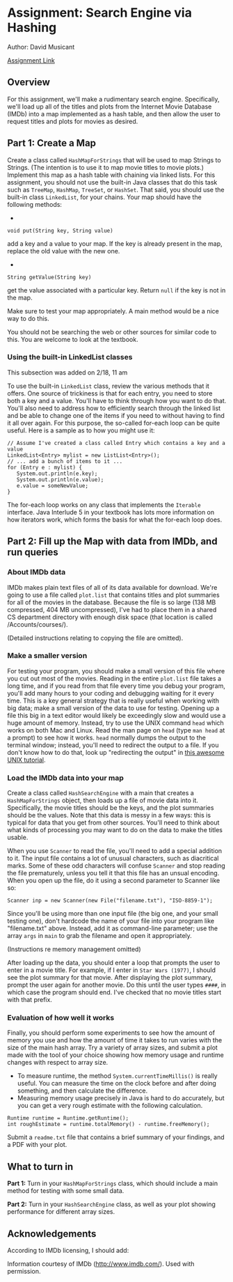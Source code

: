 
# Assignment: Search Engine via Hashing

Author: David Musicant

[Assignment Link](https://www.cs.carleton.edu/faculty/dmusicant/cs201w17/searchhash.html)

## Overview

For this assignment, we'll make a rudimentary search engine. Specifically, we'll load up all of the titles and plots from the Internet Movie Database (IMDb) into a map implemented as a hash table, and then allow the user to request titles and plots for movies as desired.

## Part 1: Create a Map

Create a class called `HashMapForStrings` that will be used to map Strings to Strings. (The intention is to use it to map movie titles to movie plots.) Implement this map as a hash table with chaining via linked lists. For this assignment, you should not use the built-in Java classes that do this task such as `TreeMap`, `HashMap`, `TreeSet`, or `HashSet`. That said, you should use the built-in class `LinkedList`, for your chains. Your map should have the following methods:

* 
```
void put(String key, String value)
```
add a key and a value to your map. If the key is already present in the map, replace the old value with the new one.

*
```
String getValue(String key)
```
get the value associated with a particular key. Return `null` if the key is not in the map.

Make sure to test your map appropriately. A main method would be a nice way to do this.

You should not be searching the web or other sources for similar code to this. You are welcome to look at the textbook.

### Using the built-in LinkedList classes
This subsection was added on 2/18, 11 am

To use the built-in `LinkedList` class, review the various methods that it offers. One source of trickiness is that for each entry, you need to store both a key and a value. You'll have to think through how you want to do that. You'll also need to address how to efficiently search through the linked list and be able to change one of the items if you need to without having to find it all over again. For this purpose, the so-called for-each loop can be quite useful. Here is a sample as to how you might use it:
```
// Assume I've created a class called Entry which contains a key and a value
LinkedList<Entry> mylist = new ListList<Entry>();
// ... add a bunch of items to it ...
for (Entry e : mylist) {
   System.out.println(e.key);
   System.out.println(e.value);
   e.value = someNewValue;
}
```
The for-each loop works on any class that implements the `Iterable` interface. Java Interlude 5 in your textbook has lots more information on how iterators work, which forms the basis for what the for-each loop does.

## Part 2: Fill up the Map with data from IMDb, and run queries

### About IMDb data

IMDb makes plain text files of all of its data available for download. We're going to use a file called `plot.list` that contains titles and plot summaries for all of the movies in the database. Because the file is so large (138 MB compressed, 404 MB uncompressed), I've had to place them in a shared CS department directory with enough disk space (that location is called /Accounts/courses/). 

(Detailed instructions relating to copying the file are omitted).

### Make a smaller version

For testing your program, you should make a small version of this file where you cut out most of the movies. Reading in the entire `plot.list` file takes a long time, and if you read from that file every time you debug your program, you'll add many hours to your coding and debugging waiting for it every time. This is a key general strategy that is really useful when working with big data; make a small version of the data to use for testing. Opening up a file this big in a text editor would likely be exceedingly slow and would use a huge amount of memory. Instead, try to use the UNIX command `head` which works on both Mac and Linux. Read the man page on `head` (type `man head` at a prompt) to see how it works. `head` normally dumps the output to the terminal window; instead, you'll need to redirect the output to a file. If you don't know how to do that, look up "redirecting the output" in [this awesome UNIX tutorial](http://www.cs.carleton.edu/courses/course_resources/Unix2/).

### Load the IMDb data into your map

Create a class called `HashSearchEngine` with a main that creates a `HashMapForStrings` object, then loads up a file of movie data into it. Specifically, the movie titles should be the keys, and the plot summaries should be the values. Note that this data is messy in a few ways: this is typical for data that you get from other sources. You'll need to think about what kinds of processing you may want to do on the data to make the titles usable.

When you use `Scanner` to read the file, you'll need to add a special addition to it. The input file contains a lot of unusual characters, such as diacritical marks. Some of these odd characters will confuse `Scanner` and stop reading the file prematurely, unless you tell it that this file has an unsual encoding. When you open up the file, do it using a second parameter to Scanner like so:
```
Scanner inp = new Scanner(new File("filename.txt"), "ISO-8859-1");
```
Since you'll be using more than one input file (the big one, and your small testing one), don't hardcode the name of your file into your program like "filename.txt" above. Instead, add it as command-line parameter; use the array `args` in `main` to grab the filename and open it appropriately.

(Instructions re memory management omitted)

After loading up the data, you should enter a loop that prompts the user to enter in a movie title. For example, if I enter in `Star Wars (1977)`, I should see the plot summary for that movie. After displaying the plot summary, prompt the user again for another movie. Do this until the user types `####`, in which case the program should end. I've checked that no movie titles start with that prefix.

### Evaluation of how well it works

Finally, you should perform some experiments to see how the amount of memory you use and how the amount of time it takes to run varies with the size of the main hash array. Try a variety of array sizes, and submit a plot made with the tool of your choice showing how memory usage and runtime changes with respect to array size.

* To measure runtime, the method `System.currentTimeMillis()` is really useful. You can measure the time on the clock before and after doing something, and then calculate the difference.
* Measuring memory usage precisely in Java is hard to do accurately, but you can get a very rough estimate with the following calculation.
```
Runtime runtime = Runtime.getRuntime();
int roughEstimate = runtime.totalMemory() - runtime.freeMemory();
```
Submit a `readme.txt` file that contains a brief summary of your findings, and a PDF with your plot.

## What to turn in

**Part 1:** Turn in your `HashMapForStrings` class, which should include a main method for testing with some small data.

**Part 2:** Turn in your `HashSearchEngine` class, as well as your plot showing performance for different array sizes.

## Acknowledgements

According to IMDb licensing, I should add:

Information courtesy of IMDb (http://www.imdb.com/). Used with permission.
